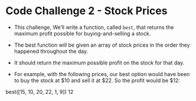 # Code Challenge 2 - Stock Prices

* This challenge, We’ll write a function, called `best`, that returns the maximum profit possible for buying-and-selling a stock.

- The best function will be given an array of stock prices in the order they happened throughout the day.

- It should return the maximum possible profit on the stock for that day.

- For example, with the following prices, our best option would have been to buy the stock at $10 and sell it at $22. So the profit would be $12:

best([15, 10, 20, 22, 1, 9])
12


